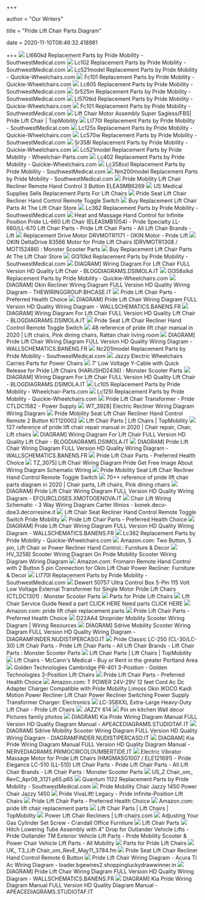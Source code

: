 +++
        
author = "Our Writers"
        
title = "Pride Lift Chair Parts Diagram"
        
date = 2020-11-10T08:46:32.418981
        
+++
[ ![](https://cdn.southwestmedical.com/parts/pride-mobility/LFTCH_MOT_INF_HM_DLX.gif?w=500&wm=1)](https://cdn.southwestmedical.com/parts/pride-mobility/LFTCH_MOT_INF_HM_DLX.gif?w=500&wm=1) Ll660kd Replacement Parts by Pride Mobility - SouthwestMedical.com
[ ![](https://cdn.southwestmedical.com/parts/pride-mobility/LFTCH_FRM_C1.gif?w=500&wm=1)](https://cdn.southwestmedical.com/parts/pride-mobility/LFTCH_FRM_C1.gif?w=500&wm=1) Lc102 Replacement Parts by Pride Mobility - SouthwestMedical.com
[ ![](https://cdn.southwestmedical.com/parts/pride-mobility/LFTCH_MOT_LC521.gif?w=500&wm=6)](https://cdn.southwestmedical.com/parts/pride-mobility/LFTCH_MOT_LC521.gif?w=500&wm=6) Lc521model Replacement Parts by Pride Mobility - Quickie-Wheelchairs.com
[ ![](https://cdn.southwestmedical.com/parts/pride-mobility/LFTCH_MOT_LC100_2.gif?w=500&wm=6)](https://cdn.southwestmedical.com/parts/pride-mobility/LFTCH_MOT_LC100_2.gif?w=500&wm=6) Fc101 Replacement Parts by Pride Mobility - Quickie-Wheelchairs.com
[ ![](https://cdn.southwestmedical.com/parts/pride-mobility/LIFT_MOT_LL805.gif?w=500&wm=1)](https://cdn.southwestmedical.com/parts/pride-mobility/LIFT_MOT_LL805.gif?w=500&wm=1) Lc805 Replacement Parts by Pride Mobility - SouthwestMedical.com
[ ![](https://cdn.southwestmedical.com/parts/pride-mobility/LFTCH_MOT_LC525USB.gif?w=500&wm=1)](https://cdn.southwestmedical.com/parts/pride-mobility/LFTCH_MOT_LC525USB.gif?w=500&wm=1) Sr525m Replacement Parts by Pride Mobility - SouthwestMedical.com
[ ![](https://cdn.southwestmedical.com/parts/pride-mobility/LIFT_MOT_STD.gif?w=500&wm=6)](https://cdn.southwestmedical.com/parts/pride-mobility/LIFT_MOT_STD.gif?w=500&wm=6) Ll570tkd Replacement Parts by Pride Mobility - Quickie-Wheelchairs.com
[ ![](https://cdn.southwestmedical.com/parts/pride-mobility/LFTCH_FRM_LC100.gif?w=500&wm=1)](https://cdn.southwestmedical.com/parts/pride-mobility/LFTCH_FRM_LC100.gif?w=500&wm=1) Fc101 Replacement Parts by Pride Mobility - SouthwestMedical.com
[ ![](https://f4n3m9b2.stackpathcdn.com/media/catalog/product/cache/1/thumbnail/85e4522595efc69f496374d01ef2bf13/m/o/motor-lift-cgair_d0a9.jpg)](https://f4n3m9b2.stackpathcdn.com/media/catalog/product/cache/1/thumbnail/85e4522595efc69f496374d01ef2bf13/m/o/motor-lift-cgair_d0a9.jpg) Lift Chair Motor Assembly Super Sagless/FBS| Pride Lift Chair | TopMobility
[ ![](https://cdn.southwestmedical.com/parts/pride-mobility/lift_MFA_opposing_map.gif?w=500&wm=1)](https://cdn.southwestmedical.com/parts/pride-mobility/lift_MFA_opposing_map.gif?w=500&wm=1) Ll770l Replacement Parts by Pride Mobility - SouthwestMedical.com
[ ![](https://cdn.southwestmedical.com/parts/pride-mobility/LFTCH_FRM_LC125.gif?w=500&wm=6)](https://cdn.southwestmedical.com/parts/pride-mobility/LFTCH_FRM_LC125.gif?w=500&wm=6) Lc125s Replacement Parts by Pride Mobility - Quickie-Wheelchairs.com
[ ![](https://cdn.southwestmedical.com/parts/pride-mobility/LIFT_FRM_SAGLESS1.gif?w=500&wm=1)](https://cdn.southwestmedical.com/parts/pride-mobility/LIFT_FRM_SAGLESS1.gif?w=500&wm=1) Lc570w Replacement Parts by Pride Mobility - SouthwestMedical.com
[ ![](https://cdn.southwestmedical.com/parts/pride-mobility/LFTCH_MOT_FBS_BOOST.gif?w=500&wm=6)](https://cdn.southwestmedical.com/parts/pride-mobility/LFTCH_MOT_FBS_BOOST.gif?w=500&wm=6) Sr358l Replacement Parts by Pride Mobility - Quickie-Wheelchairs.com
[ ![](https://cdn.southwestmedical.com/parts/pride-mobility/LFTCH_FRM_LC107.gif?w=500&wm=7)](https://cdn.southwestmedical.com/parts/pride-mobility/LFTCH_FRM_LC107.gif?w=500&wm=7) Lc521model Replacement Parts by Pride Mobility - Wheelchair-Parts.com
[ ![](https://cdn.southwestmedical.com/parts/pride-mobility/LFTCH_MOT_LC325MM.gif?w=500&wm=6)](https://cdn.southwestmedical.com/parts/pride-mobility/LFTCH_MOT_LC325MM.gif?w=500&wm=6) Lc402 Replacement Parts by Pride Mobility - Quickie-Wheelchairs.com
[ ![](https://cdn.southwestmedical.com/parts/pride-mobility/LFTCH_MOT_DUAL_HVY.gif?w=500&wm=1)](https://cdn.southwestmedical.com/parts/pride-mobility/LFTCH_MOT_DUAL_HVY.gif?w=500&wm=1) Lc358xxl Replacement Parts by Pride Mobility - SouthwestMedical.com
[ ![](https://cdn.southwestmedical.com/parts/pride-mobility/LFTCH_MOT_DRVMOTR1427_EE.gif?w=500&wm=1)](https://cdn.southwestmedical.com/parts/pride-mobility/LFTCH_MOT_DRVMOTR1427_EE.gif?w=500&wm=1) Nm200model Replacement Parts by Pride Mobility - SouthwestMedical.com
[ ![](https://www.shop.mobilemobilityservices.com/images/KIT120002%20Update%20Wiring(1).jpg)](https://www.shop.mobilemobilityservices.com/images/KIT120002%20Update%20Wiring(1).jpg) Pride Mobility Lift Chair Recliner Remote Hand Control 3 Button ELEASMB6269
[ ![](https://www.usmedicalsupplies.com/cache/1562350186586/content/LCPartsDiagram.jpg)](https://www.usmedicalsupplies.com/cache/1562350186586/content/LCPartsDiagram.jpg) US Medical Supplies Sells Replacement Parts For Lift Chairs
[ ![](https://www.shop.mobilemobilityservices.com/images/Pride%20Mobility%20Lift%20Chair%20Recliner%20Remote%20Hand%20Control%20Infinite%20Position%20Part%23%20ELEASMB4086.jpg)](https://www.shop.mobilemobilityservices.com/images/Pride%20Mobility%20Lift%20Chair%20Recliner%20Remote%20Hand%20Control%20Infinite%20Position%20Part%23%20ELEASMB4086.jpg) Pride Seat Lift Chair Recliner Hand Control Remote Toggle Switch
[ ![](https://www.lift-chair-store.com/cache/1463084481611/content/RandomParts2.png)](https://www.lift-chair-store.com/cache/1463084481611/content/RandomParts2.png) Buy Replacement Lift Chair Parts At The Lift Chair Store
[ ![](https://cdn.southwestmedical.com/parts/pride-mobility/LFTCH_MOT_LC362_HM.gif?w=500&wm=1)](https://cdn.southwestmedical.com/parts/pride-mobility/LFTCH_MOT_LC362_HM.gif?w=500&wm=1) Lc362 Replacement Parts by Pride Mobility - SouthwestMedical.com
[ ![](https://www.monsterscooterparts.com/media/catalog/product/h/e/heat-massage-hand-control-eleasmb1054-pride-ll660kd-lift-chair_1.jpg)](https://www.monsterscooterparts.com/media/catalog/product/h/e/heat-massage-hand-control-eleasmb1054-pride-ll660kd-lift-chair_1.jpg) Heat and Massage Hand Control for Infinite Position Pride LL-660 Lift Chair  (ELEASMB1054) - Pride Specialty LL-660/LL-670 Lift Chair Parts - Pride Lift  Chair Parts - All Lift Chair Brands - Lift
[ ![](https://cdn3.volusion.com/j575u.gtsw7/v/vspfiles/photos/Pride-DRVMOTR1171-2.jpg?v-cache=1544633516)](https://cdn3.volusion.com/j575u.gtsw7/v/vspfiles/photos/Pride-DRVMOTR1171-2.jpg?v-cache=1544633516) Replacement Drive Motor DRVMOTR1171 - OKIN Motor - Pride Lift
[ ![](https://www.monsterscooterparts.com/media/catalog/product/cache/1/image/9df78eab33525d08d6e5fb8d27136e95/d/e/delta-motor-drvmotr1308-pride-lift-chairs_3.jpg)](https://www.monsterscooterparts.com/media/catalog/product/cache/1/image/9df78eab33525d08d6e5fb8d27136e95/d/e/delta-motor-drvmotr1308-pride-lift-chairs_3.jpg) OKIN DeltaDrive 83566 Motor for Pride Lift Chairs (DRVMOTR1308 / MOT152486)  : Monster Scooter Parts
[ ![](https://www.lift-chair-store.com/cache/1463084481611/content/LCController2.jpg)](https://www.lift-chair-store.com/cache/1463084481611/content/LCController2.jpg) Buy Replacement Lift Chair Parts At The Lift Chair Store
[ ![](https://cdn.southwestmedical.com/parts/pride-mobility/LFTCH_FRM_SCISSOR_KD3P.gif?w=500&wm=1)](https://cdn.southwestmedical.com/parts/pride-mobility/LFTCH_FRM_SCISSOR_KD3P.gif?w=500&wm=1) Gl310kd Replacement Parts by Pride Mobility - SouthwestMedical.com
[ ![](http://www.untpikapps.com/wp-content/uploads/2018/08/lazy-boy-rocker-recliner-parts-diagram-pride-lift-chair-parts-diagram.jpg)](http://www.untpikapps.com/wp-content/uploads/2018/08/lazy-boy-rocker-recliner-parts-diagram-pride-lift-chair-parts-diagram.jpg) DIAGRAM] Wiring Diagram For Lift Chair FULL Version HD Quality Lift Chair -  BLOGDIAGRAMS.DSIMOLA.IT
[ ![](https://cdn.southwestmedical.com/parts/pride-mobility/LIFT_MOT_DUAL.gif?w=500&wm=6)](https://cdn.southwestmedical.com/parts/pride-mobility/LIFT_MOT_DUAL.gif?w=500&wm=6) Gl358xlkd Replacement Parts by Pride Mobility - Quickie-Wheelchairs.com
[ ![](https://wholefoodsonabudget.com/wp-content/uploads/2018/08/okin-lift-chair-wiring-diagram-golden-technologies-lift-chair-wiring-diagram-inspirational-pride-lift-chair-parts-diagram-17o.png)](https://wholefoodsonabudget.com/wp-content/uploads/2018/08/okin-lift-chair-wiring-diagram-golden-technologies-lift-chair-wiring-diagram-inspirational-pride-lift-chair-parts-diagram-17o.png) DIAGRAM] Okin Recliner Wiring Diagram FULL Version HD Quality Wiring Diagram  - THEWIRINGGROUP.BHCASE.IT
[ ![](https://cdn3.volusion.com/j575u.gtsw7/v/vspfiles/photos/Pride-ELEASMB3789-1.jpg)](https://cdn3.volusion.com/j575u.gtsw7/v/vspfiles/photos/Pride-ELEASMB3789-1.jpg) Pride Lift Chair Parts - Preferred Health Choice
[ ![](https://wholefoodsonabudget.com/wp-content/uploads/2018/08/okin-lift-chair-wiring-diagram-okin-lift-chair-wiring-diagram-golden-technologies-lift-chair-wiring-diagram-luxury-pride-lift-chair-13h.jpg)](https://wholefoodsonabudget.com/wp-content/uploads/2018/08/okin-lift-chair-wiring-diagram-okin-lift-chair-wiring-diagram-golden-technologies-lift-chair-wiring-diagram-luxury-pride-lift-chair-13h.jpg) DIAGRAM] Pride Lift Chair Wiring Diagram FULL Version HD Quality Wiring  Diagram - WALLSCHEMATICS.BANENS.FR
[ ![](https://wholefoodsonabudget.com/wp-content/uploads/2018/08/okin-lift-chair-wiring-diagram-okin-lift-chair-wiring-diagram-pride-lift-chair-replacement-parts-pride-jazzy-power-chair-wiring-17g.jpg)](https://wholefoodsonabudget.com/wp-content/uploads/2018/08/okin-lift-chair-wiring-diagram-okin-lift-chair-wiring-diagram-pride-lift-chair-replacement-parts-pride-jazzy-power-chair-wiring-17g.jpg) DIAGRAM] Wiring Diagram For Lift Chair FULL Version HD Quality Lift Chair -  BLOGDIAGRAMS.DSIMOLA.IT
[ ![](https://www.shop.mobilemobilityservices.com/images/heat-and-massage-hand-control-with-quick-release-eleasmb4084-for-pride-lift-chairs-14.jpg)](https://www.shop.mobilemobilityservices.com/images/heat-and-massage-hand-control-with-quick-release-eleasmb4084-for-pride-lift-chairs-14.jpg) Pride Seat Lift Chair Recliner Hand Control Remote Toggle Switch
[ ![](https://i.pinimg.com/originals/c7/7e/59/c77e59d9fd8fb7dc2c5039edcef1aee3.jpg)](https://i.pinimg.com/originals/c7/7e/59/c77e59d9fd8fb7dc2c5039edcef1aee3.jpg) 48 reference of pride lift chair manual in 2020 | Lift chairs, Pink dining  chairs, Rattan chair living room
[ ![](https://wholefoodsonabudget.com/wp-content/uploads/2018/08/okin-lift-chair-wiring-diagram-golden-technologies-lift-chair-wiring-diagram-beautiful-funky-rh-bjzhjy-net-golden-power-lift-recliner-chair-golden-power-lift-recliner-chair-20i.jpg)](https://wholefoodsonabudget.com/wp-content/uploads/2018/08/okin-lift-chair-wiring-diagram-golden-technologies-lift-chair-wiring-diagram-beautiful-funky-rh-bjzhjy-net-golden-power-lift-recliner-chair-golden-power-lift-recliner-chair-20i.jpg) DIAGRAM] Pride Lift Chair Wiring Diagram FULL Version HD Quality Wiring  Diagram - WALLSCHEMATICS.BANENS.FR
[ ![](https://cdn.southwestmedical.com/parts/pride-mobility/LFTCH_MOT_BOOST.gif?w=500&wm=1)](https://cdn.southwestmedical.com/parts/pride-mobility/LFTCH_MOT_BOOST.gif?w=500&wm=1) Nc201lmodel Replacement Parts by Pride Mobility - SouthwestMedical.com
[ ![](https://www.jazzy-electric-wheelchairs.com/cache/1463082038681/content/PWCPartsDiagram.jpg)](https://www.jazzy-electric-wheelchairs.com/cache/1463082038681/content/PWCPartsDiagram.jpg) Jazzy Electric Wheelchairs Carries Parts for Power Chairs
[ ![](https://www.monsterscooterparts.com/media/catalog/product/cache/1/image/9df78eab33525d08d6e5fb8d27136e95/l/o/low-voltage-ycable-harushd2436-pride-lift-chairs_3.jpg)](https://www.monsterscooterparts.com/media/catalog/product/cache/1/image/9df78eab33525d08d6e5fb8d27136e95/l/o/low-voltage-ycable-harushd2436-pride-lift-chairs_3.jpg) 7' Low Voltage Y-Cable with Quick Release for Pride Lift Chairs  (HARUSHD2436) : Monster Scooter Parts
[ ![](https://www.untpikapps.com/wp-content/uploads/2018/08/tranquil-lift-chair-controller-wiring-diagram-example-electrical-pride-lift-chair-parts-diagram.jpg)](https://www.untpikapps.com/wp-content/uploads/2018/08/tranquil-lift-chair-controller-wiring-diagram-example-electrical-pride-lift-chair-parts-diagram.jpg) DIAGRAM] Wiring Diagram For Lift Chair FULL Version HD Quality Lift Chair -  BLOGDIAGRAMS.DSIMOLA.IT
[ ![](https://cdn.southwestmedical.com/parts/pride-mobility/LFTCH_MOT_US_LC105.gif?w=500&wm=7)](https://cdn.southwestmedical.com/parts/pride-mobility/LFTCH_MOT_US_LC105.gif?w=500&wm=7) Lc105 Replacement Parts by Pride Mobility - Wheelchair-Parts.com
[ ![](https://cdn.southwestmedical.com/parts/pride-mobility/LC525_MOT_UPGRADE.gif?w=500&wm=6)](https://cdn.southwestmedical.com/parts/pride-mobility/LC525_MOT_UPGRADE.gif?w=500&wm=6) Lc125l Replacement Parts by Pride Mobility - Quickie-Wheelchairs.com
[ ![](https://cdn3.volusion.com/j575u.gtsw7/v/vspfiles/photos/Pride-CTLDC1582-3T.jpg?v-cache=1544633291)](https://cdn3.volusion.com/j575u.gtsw7/v/vspfiles/photos/Pride-CTLDC1582-3T.jpg?v-cache=1544633291) Pride Lift Chair Transformer - Pride CTLDC1582 - Power Supply
[ ![](https://static-assets.imageservice.cloud/14106172/lazy-boy-sofa-recliner-parts-great-home-decorating-ideas.jpg)](https://static-assets.imageservice.cloud/14106172/lazy-boy-sofa-recliner-parts-great-home-decorating-ideas.jpg) WT_3928] Electric Recliner Wiring Diagram Wiring Diagram
[ ![](https://www.shop.mobilemobilityservices.com/images/Pride%20Mobility%20Seat%20Lift%20Chair%20Recliner%20Remote%202%20Button%20KIT120002.jpg)](https://www.shop.mobilemobilityservices.com/images/Pride%20Mobility%20Seat%20Lift%20Chair%20Recliner%20Remote%202%20Button%20KIT120002.jpg) Pride Mobility Seat Lift Chair Recliner Hand Control Remote 2 Button  KIT120002
[ ![](https://f4n3m9b2.stackpathcdn.com/media/catalog/category/lift-mechanism.jpg)](https://f4n3m9b2.stackpathcdn.com/media/catalog/category/lift-mechanism.jpg) Lift Chair Parts | Lift Chairs | TopMobility
[ ![](https://i.pinimg.com/originals/f6/a5/47/f6a547865a6dd30c249ece4d8621398d.jpg)](https://i.pinimg.com/originals/f6/a5/47/f6a547865a6dd30c249ece4d8621398d.jpg) 127 reference of pride lift chair repair manual in 2020 | Chair repair,  Chair, Lift chairs
[ ![](http://www.untpikapps.com/wp-content/uploads/2018/08/tranquil-lift-chair-controller-wiring-diagram-example-electrical-pride-lift-chair-parts-diagram-1.jpg)](http://www.untpikapps.com/wp-content/uploads/2018/08/tranquil-lift-chair-controller-wiring-diagram-example-electrical-pride-lift-chair-parts-diagram-1.jpg) DIAGRAM] Wiring Diagram For Lift Chair FULL Version HD Quality Lift Chair -  BLOGDIAGRAMS.DSIMOLA.IT
[ ![](https://www.keamestudio.com/wp-content/uploads/2017/11/pride-lift-chair-switch-wiring-diagram-700x824.jpg)](https://www.keamestudio.com/wp-content/uploads/2017/11/pride-lift-chair-switch-wiring-diagram-700x824.jpg) DIAGRAM] Pride Lift Chair Wiring Diagram FULL Version HD Quality Wiring  Diagram - WALLSCHEMATICS.BANENS.FR
[ ![](https://cdn3.volusion.com/j575u.gtsw7/v/vspfiles/photos/Pride-ELEASMB4086-1.jpg?v-cache=1381569071)](https://cdn3.volusion.com/j575u.gtsw7/v/vspfiles/photos/Pride-ELEASMB4086-1.jpg?v-cache=1381569071) Pride Lift Chair Parts - Preferred Health Choice
[ ![](https://static-resources.imageservice.cloud/2153920/lift-chair-parts-power-recliner-theater-chair-parts.jpg)](https://static-resources.imageservice.cloud/2153920/lift-chair-parts-power-recliner-theater-chair-parts.jpg) TZ_3075] Lift Chair Wiring Diagram Pride Get Free Image About Wiring Diagram  Schematic Wiring
[ ![](http://www.shop.mobilemobilityservices.com/media/Pride%20Mobility%20Seat%20Lift%20Chair%20Recliner%20Serial%20Number%20Location.jpg)](http://www.shop.mobilemobilityservices.com/media/Pride%20Mobility%20Seat%20Lift%20Chair%20Recliner%20Serial%20Number%20Location.jpg) Pride Mobility Seat Lift Chair Recliner Hand Control Remote Toggle Switch
[ ![](https://i.pinimg.com/originals/aa/47/f0/aa47f0b6f7a1f6f1447a9ce067db1894.jpg)](https://i.pinimg.com/originals/aa/47/f0/aa47f0b6f7a1f6f1447a9ce067db1894.jpg) 70++ reference of pride lift chair parts diagram in 2020 | Chair parts, Lift  chairs, Pink dining chairs
[ ![](https://wholefoodsonabudget.com/wp-content/uploads/2018/08/ricon-s-series-wheelchair-lift-wiring-diagram-ricon-wheelchair-lift-wiring-diagram-braun-lift-parts-diagram-elegant-automotive-lift-wiring-diagram-17p.jpg)](https://wholefoodsonabudget.com/wp-content/uploads/2018/08/ricon-s-series-wheelchair-lift-wiring-diagram-ricon-wheelchair-lift-wiring-diagram-braun-lift-parts-diagram-elegant-automotive-lift-wiring-diagram-17p.jpg) DIAGRAM] Pride Lift Chair Wiring Diagram FULL Version HD Quality Wiring  Diagram - EFOURCLOSES.XMOTOGENOVA.IT
[ ![](https://f4n3m9b2.stackpathcdn.com/media/catalog/product/cache/1/image/500x500/85e4522595efc69f496374d01ef2bf13/L/F/LFTCH_MOT_FBS.jpg)](https://f4n3m9b2.stackpathcdn.com/media/catalog/product/cache/1/image/500x500/85e4522595efc69f496374d01ef2bf13/L/F/LFTCH_MOT_FBS.jpg) Chair Lift Wiring Schematic - 3 Way Wiring Diagram Carter Illinios -  bonek.deco-doe3.decorresine.it
[ ![](http://www.shop.mobilemobilityservices.com/media/Pride%20Mobility%20Lift%20Chair%20Remote%20Hand%20Control%20Pendants%20Differences(1).jpg)](http://www.shop.mobilemobilityservices.com/media/Pride%20Mobility%20Lift%20Chair%20Remote%20Hand%20Control%20Pendants%20Differences(1).jpg) Lift Chair Seat Recliner Hand Control Remote Toggle Switch Pride Mobility
[ ![](https://cdn3.volusion.com/j575u.gtsw7/v/vspfiles/photos/Pride-KIT120002-1.jpg?v-cache=1550741643)](https://cdn3.volusion.com/j575u.gtsw7/v/vspfiles/photos/Pride-KIT120002-1.jpg?v-cache=1550741643) Pride Lift Chair Parts - Preferred Health Choice
[ ![](https://wholefoodsonabudget.com/wp-content/uploads/2018/08/golden-technologies-lift-chair-wiring-diagram-golden-technologies-lift-chair-wiring-diagram-new-outstanding-braun-917-lift-wiring-diagram-picture-collection-3o.jpg)](https://wholefoodsonabudget.com/wp-content/uploads/2018/08/golden-technologies-lift-chair-wiring-diagram-golden-technologies-lift-chair-wiring-diagram-new-outstanding-braun-917-lift-wiring-diagram-picture-collection-3o.jpg) DIAGRAM] Pride Lift Chair Wiring Diagram FULL Version HD Quality Wiring  Diagram - WALLSCHEMATICS.BANENS.FR
[ ![](https://cdn.southwestmedical.com/parts/pride-mobility/LFTCH_MOT_LC358_BOOST.gif?w=500&wm=6)](https://cdn.southwestmedical.com/parts/pride-mobility/LFTCH_MOT_LC358_BOOST.gif?w=500&wm=6) Lc362 Replacement Parts by Pride Mobility - Quickie-Wheelchairs.com
[ ![](https://m.media-amazon.com/images/I/61Hv17DOJ-L._AC_SS350_.jpg)](https://m.media-amazon.com/images/I/61Hv17DOJ-L._AC_SS350_.jpg) Amazon.com: Two Button, 5 pin, Lift Chair or Power Recliner Hand Control.:  Furniture & Decor
[ ![](https://static-assets.imageservice.cloud/5352559/pride-mobility-scooter-wiring-diagram-controller-to-motor-harness.png)](https://static-assets.imageservice.cloud/5352559/pride-mobility-scooter-wiring-diagram-controller-to-motor-harness.png) HV_3258] Scooter Wiring Diagram On Pride Mobility Scooter Wiring Diagram  Wiring Diagram
[ ![](https://m.media-amazon.com/images/I/61XzOGmlHCL._AC_SS350_.jpg)](https://m.media-amazon.com/images/I/61XzOGmlHCL._AC_SS350_.jpg) Amazon.com: Fromann Remote Hand Control with 2 Button 5 pin Connection for  Okin Lift Chair Power Recliner: Furniture & Decor
[ ![](https://cdn.southwestmedical.com/parts/pride-mobility/LIFT_MOT_INF.gif?w=500&wm=1)](https://cdn.southwestmedical.com/parts/pride-mobility/LIFT_MOT_INF.gif?w=500&wm=1) Ll770l Replacement Parts by Pride Mobility - SouthwestMedical.com
[ ![](https://www.monsterscooterparts.com/media/catalog/product/1/1/115v-external-transformer-ctld1301-single-motor-pride-lift-chairs_2.jpg)](https://www.monsterscooterparts.com/media/catalog/product/1/1/115v-external-transformer-ctld1301-single-motor-pride-lift-chairs_2.jpg) Dewert 50757 Ultra Control Box 5-Pin 115 Volt Low Voltage External  Transformer for Single Motor Pride Lift Chairs (CTLDC1301) : Monster  Scooter Parts
[ ![](https://www.1800wheelchair.com/media/catalog/category/l-225_1.jpg)](https://www.1800wheelchair.com/media/catalog/category/l-225_1.jpg) Parts for Pride Lift Chairs
[ ![](x-raw-image:///63d55e3f2209d39410c19568feca0c2186ab72fe3101d806a51e8ebdfc28e8ec)](x-raw-image:///63d55e3f2209d39410c19568feca0c2186ab72fe3101d806a51e8ebdfc28e8ec) Lift Chair Service Guide Need a part CLICK HERE Need parts CLICK HERE
[ ![](https://m.media-amazon.com/images/I/41SvTCy48kL._SS400_.jpg)](https://m.media-amazon.com/images/I/41SvTCy48kL._SS400_.jpg) Amazon.com: pride lift chair replacement parts
[ ![](https://cdn3.volusion.com/j575u.gtsw7/v/vspfiles/photos/Pride-ELEASMB7306-1.jpg?v-cache=1506350123)](https://cdn3.volusion.com/j575u.gtsw7/v/vspfiles/photos/Pride-ELEASMB7306-1.jpg?v-cache=1506350123) Pride Lift Chair Parts - Preferred Health Choice
[ ![](http://mainetreasurechest.com/wp-content/uploads/2018/06/razor-e100-parts-diagram-best-of-24-volt-electric-scooter-wiring-diagram-moter-my-1018-wiring-diagram-of-razor-e100-parts-diagram.jpg)](http://mainetreasurechest.com/wp-content/uploads/2018/06/razor-e100-parts-diagram-best-of-24-volt-electric-scooter-wiring-diagram-moter-my-1018-wiring-diagram-of-razor-e100-parts-diagram.jpg) D22AA4 Shoprider Mobility Scooter Wiring Diagram | Wiring Resources
[ ![](https://wholefoodsonabudget.com/wp-content/uploads/2018/08/rascal-305-wiring-diagram-pride-mobility-scooter-wiring-diagram-wiring-1p.jpg)](https://wholefoodsonabudget.com/wp-content/uploads/2018/08/rascal-305-wiring-diagram-pride-mobility-scooter-wiring-diagram-wiring-1p.jpg) DIAGRAM] Sdrive Mobility Scooter Wiring Diagram FULL Version HD Quality  Wiring Diagram - DIAGRAMFINDER.NUDISTIPERCASO.IT
[ ![](https://www.monsterscooterparts.com/media/catalog/product/cache/1/small_image/250x250/9df78eab33525d08d6e5fb8d27136e95/l/m/lm5-6426_1.jpg)](https://www.monsterscooterparts.com/media/catalog/product/cache/1/small_image/250x250/9df78eab33525d08d6e5fb8d27136e95/l/m/lm5-6426_1.jpg) Pride Classic LC-250 (CL-30/LC-30) Lift Chair Parts - Pride Lift Chair Parts  - All Lift Chair Brands - Lift Chair Parts : Monster Scooter Parts
[ ![](https://f4n3m9b2.stackpathcdn.com/media/catalog/category/lift-chairs-parts.jpg)](https://f4n3m9b2.stackpathcdn.com/media/catalog/category/lift-chairs-parts.jpg) Lift Chair Parts | Lift Chairs | TopMobility
[ ![](https://mccannsmedical.com/wp-content/uploads/2017/07/pride-mobility-cat-324x324.jpg)](https://mccannsmedical.com/wp-content/uploads/2017/07/pride-mobility-cat-324x324.jpg) Lift Chairs - McCann's Medical - Buy or Rent in the greater Portland Area
[ ![](https://www.spinlife.com/images/alternate/82723_2_13.jpg)](https://www.spinlife.com/images/alternate/82723_2_13.jpg) Golden Technologies Cambridge PR-401 3-Position - Golden Technologies  3-Position Lift Chairs
[ ![](https://cdn3.volusion.com/j575u.gtsw7/v/vspfiles/photos/Pride-ELEASMB1030-1.jpg?v-cache=1381569071)](https://cdn3.volusion.com/j575u.gtsw7/v/vspfiles/photos/Pride-ELEASMB1030-1.jpg?v-cache=1381569071) Pride Lift Chair Parts - Preferred Health Choice
[ ![](https://images-na.ssl-images-amazon.com/images/I/71obde8T33L._AC_SL1500_.jpg)](https://images-na.ssl-images-amazon.com/images/I/71obde8T33L._AC_SL1500_.jpg) Amazon.com: T POWER 24V-29V 12 feet Cord Ac Dc Adapter Charger Compatible  with Pride Mobility Limoss Okin IKOCO Kaidi Motion Power Recliner Lift Chair  Power Recliner Switching Power Supply Transformer Charger: Electronics
[ ![](https://www.1800wheelchair.com/media/catalog/product/cache/1/image/140720ac20424209c6bb28e1b7731856/l/c/lc358m_cloud_9-stone_lifted_6.jpg)](https://www.1800wheelchair.com/media/catalog/product/cache/1/image/140720ac20424209c6bb28e1b7731856/l/c/lc358m_cloud_9-stone_lifted_6.jpg) LC-358XXL Extra-Large Heavy-Duty Lift Chair - Pride Lift Chairs
[ ![](x-raw-image:///19de03e822925b6d3ce741726fc83855b62ff101152ec1d8a6a2cab679f44450)](x-raw-image:///19de03e822925b6d3ce741726fc83855b62ff101152ec1d8a6a2cab679f44450) JAZZY 614
[ ![](https://i.pinimg.com/originals/5c/fc/16/5cfc165a5184ff590a6c580d04c212c9.jpg)](https://i.pinimg.com/originals/5c/fc/16/5cfc165a5184ff590a6c580d04c212c9.jpg) Pin on kitchen Wall decor Pictures family photos
[ ![](http://www.manualsdir.com/manuals/175360/39/pride-mobility-jazzy-600-xl-page39.png)](http://www.manualsdir.com/manuals/175360/39/pride-mobility-jazzy-600-xl-page39.png) DIAGRAM] Kia Pride Wiring Diagram Manual FULL Version HD Quality Diagram  Manual - APEACEDIAGRAMS.STUDIOTAF.IT
[ ![](https://wholefoodsonabudget.com/wp-content/uploads/2018/08/rascal-305-wiring-diagram-kymco-mobility-scooter-wiring-diagram-manuals-and-diagrams-scooters-4s.jpg)](https://wholefoodsonabudget.com/wp-content/uploads/2018/08/rascal-305-wiring-diagram-kymco-mobility-scooter-wiring-diagram-manuals-and-diagrams-scooters-4s.jpg) DIAGRAM] Sdrive Mobility Scooter Wiring Diagram FULL Version HD Quality  Wiring Diagram - DIAGRAMFINDER.NUDISTIPERCASO.IT
[ ![](https://wholefoodsonabudget.com/wp-content/uploads/2018/08/pride-victory-scooter-wiring-diagram-pride-mobility-scooter-wiring-diagram-pride-victory-scooter-wiring-diagram-5q.jpg)](https://wholefoodsonabudget.com/wp-content/uploads/2018/08/pride-victory-scooter-wiring-diagram-pride-mobility-scooter-wiring-diagram-pride-victory-scooter-wiring-diagram-5q.jpg) DIAGRAM] Kia Pride Wiring Diagram Manual FULL Version HD Quality Diagram  Manual - NERVEDIAGRAMS.PRIMOCIRCOLOUMBERTIDE.IT
[ ![](https://www.monsterscooterparts.com/media/catalog/product/cache/1/image/9df78eab33525d08d6e5fb8d27136e95/e/l/electric-vibrator-massage-motor-pride_2.jpg)](https://www.monsterscooterparts.com/media/catalog/product/cache/1/image/9df78eab33525d08d6e5fb8d27136e95/e/l/electric-vibrator-massage-motor-pride_2.jpg) Electric Vibrator Massage Motor for Pride Lift Chairs (HMGMASG1007 /  ELE121691) - Pride Elegance LC-510 (LL-510) Lift Chair Parts - Pride Lift  Chair Parts - All Lift Chair Brands - Lift Chair Parts : Monster Scooter  Parts
[ ![](x-raw-image:///b584157555ab9a33cf1a50ed87f564427257b2ea1f35cdd691fa4f5a4e08da30)](x-raw-image:///b584157555ab9a33cf1a50ed87f564427257b2ea1f35cdd691fa4f5a4e08da30) US_Z Chair_om_ RevC_Apr08_3121.p65.p65
[ ![](https://cdn.southwestmedical.com/parts/pride-mobility/ACC_Restraint_Tabs.gif?w=500&wm=1)](https://cdn.southwestmedical.com/parts/pride-mobility/ACC_Restraint_Tabs.gif?w=500&wm=1) Quantum 1122 Replacement Parts by Pride Mobility - SouthwestMedical.com
[ ![](https://cdn.shopify.com/s/files/1/0026/0030/4684/products/Jazzy1450_Blue_Right.jpg?v=1571714263)](https://cdn.shopify.com/s/files/1/0026/0030/4684/products/Jazzy1450_Blue_Right.jpg?v=1571714263) Pride Mobility Chair Jazzy 1450 Power Chair  Jazzy 1450
[ ![](https://www.spinlife.com/images/product/52684.png)](https://www.spinlife.com/images/product/52684.png) Pride VivaLift! Legacy - Pride Infinite-Position Lift Chairs
[ ![](https://cdn3.volusion.com/j575u.gtsw7/v/vspfiles/photos/Pride-ELEASMB7120009-1.jpg?v-cache=1488887636)](https://cdn3.volusion.com/j575u.gtsw7/v/vspfiles/photos/Pride-ELEASMB7120009-1.jpg?v-cache=1488887636) Pride Lift Chair Parts - Preferred Health Choice
[ ![](https://m.media-amazon.com/images/I/51yUSLHSsLL._AC_UY218_.jpg)](https://m.media-amazon.com/images/I/51yUSLHSsLL._AC_UY218_.jpg) Amazon.com: pride lift chair replacement parts
[ ![](https://f4n3m9b2.stackpathcdn.com/media/catalog/category/pride-transformers.jpg)](https://f4n3m9b2.stackpathcdn.com/media/catalog/category/pride-transformers.jpg) Lift Chair Parts | Lift Chairs | TopMobility
[ ![](https://www.lift-chairs.com/cache/1463082070471/images/index/bath-lift.jpg)](https://www.lift-chairs.com/cache/1463082070471/images/index/bath-lift.jpg) Power Lift Chair Recliners | Lift-chairs.com
[ ![](https://www.crandalloffice.com/wp-content/uploads/2019/11/set-screw-800x800.jpg)](https://www.crandalloffice.com/wp-content/uploads/2019/11/set-screw-800x800.jpg) Adjusting Your Gas Cylinder Set Screw - Crandall Office Furniture
[ ![](https://www.easymedonline.com/media/images/mobility_scooter_wheelchair_parts.png)](https://www.easymedonline.com/media/images/mobility_scooter_wheelchair_parts.png) Lift Chair Parts
[ ![](https://www.monsterscooterparts.com/media/catalog/product/h/t/htch_lowering_tube.jpg)](https://www.monsterscooterparts.com/media/catalog/product/h/t/htch_lowering_tube.jpg) Hitch Lowering Tube Assembly with 4" Drop for Outlander Vehicle Lifts -  Pride Outlander TM Exterior Vehicle Lift Parts - Pride Mobility Scooter &  Power Chair Vehicle Lift Parts - All Mobility
[ ![](https://www.1800wheelchair.com/media/catalog/category/lc525l_1.jpg)](https://www.1800wheelchair.com/media/catalog/category/lc525l_1.jpg) Parts for Pride Lift Chairs
[ ![](x-raw-image:///7fa7ddcea4abba02b12f330eebee0a74a497b4090e081cc300144c97b9bdeb1e)](x-raw-image:///7fa7ddcea4abba02b12f330eebee0a74a497b4090e081cc300144c97b9bdeb1e) UK_ T3_Lift Chair_om_RevE_May11_3784.fm
[ ![](https://www.shop.mobilemobilityservices.com/images/LFTCH_MOT_SR525.jpg)](https://www.shop.mobilemobilityservices.com/images/LFTCH_MOT_SR525.jpg) Pride Seat Lift Chair Recliner Hand Control Remote 6 Button
[ ![](https://cdn.southwestmedical.com/parts/pride-mobility/LIFT_MOT_DRVMOTR1308.gif?w=500&wm=1)](https://cdn.southwestmedical.com/parts/pride-mobility/LIFT_MOT_DRVMOTR1308.gif?w=500&wm=1) Pride Lift Chair Wiring Diagram - Acura Tl Ac Wiring Diagram -  loader.bgewires2.shoppingluckydrawwinner.in
[ ![](https://wholefoodsonabudget.com/wp-content/uploads/2018/08/crow-river-wheelchair-lift-wiring-diagram-diagram-motor-lift-chair-wiring-for-power-harness-and-stannah-stair-rh-bjzhjy-net-1996-gmc-truck-wiring-diagrams-rotary-lift-wiring-diagram-1b.jpg)](https://wholefoodsonabudget.com/wp-content/uploads/2018/08/crow-river-wheelchair-lift-wiring-diagram-diagram-motor-lift-chair-wiring-for-power-harness-and-stannah-stair-rh-bjzhjy-net-1996-gmc-truck-wiring-diagrams-rotary-lift-wiring-diagram-1b.jpg) DIAGRAM] Pride Lift Chair Wiring Diagram FULL Version HD Quality Wiring  Diagram - WALLSCHEMATICS.BANENS.FR
[ ![](http://www.manualsdir.com/manuals/170505/40/pride-mobility-jazzy-1103-page40.png)](http://www.manualsdir.com/manuals/170505/40/pride-mobility-jazzy-1103-page40.png) DIAGRAM] Kia Pride Wiring Diagram Manual FULL Version HD Quality Diagram  Manual - APEACEDIAGRAMS.STUDIOTAF.IT
